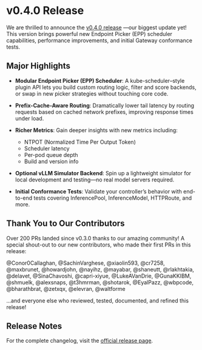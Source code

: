# v0.4.0 Release

We are thrilled to announce the [v0.4.0 release](https://github.com/kubernetes-sigs/gateway-api-inference-extension/releases/tag/v0.4.0)
—our biggest update yet! This version brings powerful new Endpoint Picker (EPP) scheduler capabilities, performance improvements,
and initial Gateway conformance tests.

## Major Highlights

* **Modular Endpoint Picker (EPP) Scheduler**: A kube-scheduler–style plugin API lets you build custom routing logic,
  filter and score backends, or swap in new picker strategies without touching core code.

* **Prefix-Cache-Aware Routing**: Dramatically lower tail latency by routing requests based on cached network prefixes,
  improving response times under load.

* **Richer Metrics**: Gain deeper insights with new metrics including:

    * NTPOT (Normalized Time Per Output Token)
    * Scheduler latency
    * Per-pod queue depth
    * Build and version info

* **Optional vLLM Simulator Backend**: Spin up a lightweight simulator for local development and testing—no real model
  servers required.

* **Initial Conformance Tests**: Validate your controller’s behavior with end-to-end tests covering InferencePool,
  InferenceModel, HTTPRoute, and more.

## Thank You to Our Contributors

Over 200 PRs landed since v0.3.0 thanks to our amazing community! A special shout-out to our new contributors, who made
their first PRs in this release:

@Conor0Callaghan, @SachinVarghese, @xiaolin593, @cr7258, @maxbrunet, @howardjohn, @nayihz, @mayabar, @shaneutt, @rlakhtakia, @delavet, @SinaChavoshi, @capri-xiyue, @LukeAVanDrie, @GunaKKIBM, @shmuelk, @alexsnaps,
@t3hmrman, @shotarok, @EyalPazz, @wbpcode, @bharathbrat, @zetxqx, @elevran, @waltforme

…and everyone else who reviewed, tested, documented, and refined this release!

## Release Notes

For the complete changelog, visit the [official release page](https://github.com/kubernetes-sigs/gateway-api-inference-extension/releases/tag/v0.4.0).
